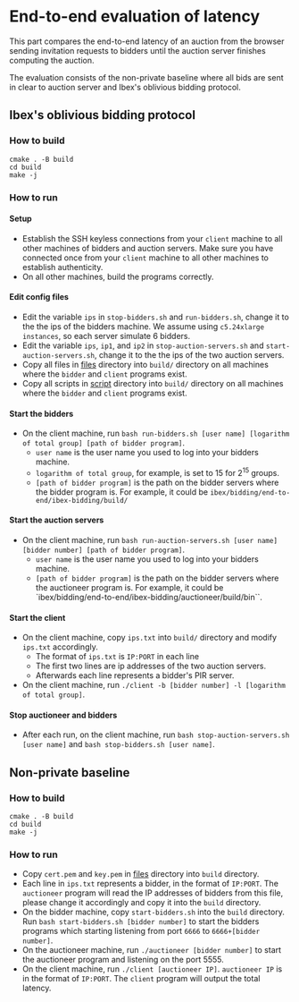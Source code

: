 # End-to-end evaluation of latency
This part compares the end-to-end latency of an auction from the browser sending
invitation requests to bidders until the auction server finishes computing the
auction.

The evaluation consists of the non-private baseline where all bids are sent in
clear to auction server and Ibex's oblivious bidding protocol.

## Ibex's oblivious bidding protocol
### How to build
```
cmake . -B build
cd build
make -j
```

### How to run

#### Setup
+ Establish the SSH keyless connections from your `client` machine to all other
  machines of bidders and auction servers. Make sure you have connected once
  from your `client` machine to all other machines to establish authenticity.
+ On all other machines, build the programs correctly.

#### Edit config files
+ Edit the variable `ips` in `stop-bidders.sh` and
  `run-bidders.sh`, change it to the the ips of the bidders
  machine. We assume using `c5.24xlarge instances`, so each server simulate 6
  bidders.
+ Edit the variable `ips`, `ip1`, and `ip2` in `stop-auction-servers.sh` and
  `start-auction-servers.sh`, change it to the the ips of the two auction servers.
+ Copy all files in [files](../files/) directory into `build/` directory on
  all machines where the `bidder` and `client` programs exist.
+ Copy all scripts in [script](./ibex/scripts/) directory into `build/`
  directory on all machines where the `bidder` and `client` programs exist.

#### Start the bidders
+ On the client machine, run `bash run-bidders.sh [user name]
  [logarithm of total group] [path of bidder program]`.
  + `user name` is the user name you used to log into your bidders machine.
  + `logarithm of total group`, for example, is set to 15 for $2^{15}$ groups.
  + `[path of bidder program]` is the path on the bidder servers where the
    bidder program is. For example, it could be `ibex/bidding/end-to-end/ibex-bidding/build/`

#### Start the auction servers
+ On the client machine, run `bash run-auction-servers.sh [user name] [bidder
  number] [path of bidder program]`.
  + `user name` is the user name you used to log into your bidders machine.
  + `[path of bidder program]` is the path on the bidder servers where the
  auctioneer program is. For example, it could be
  `ibex/bidding/end-to-end/ibex-bidding/auctioneer/build/bin``.

#### Start the client
+ On the client machine, copy `ips.txt` into `build/` directory and modify
  `ips.txt` accordingly.
    + The format of `ips.txt` is `IP:PORT` in each line
    + The first two lines are ip addresses of the two auction servers.
    + Afterwards each line represents a bidder's PIR server.
+ On the client machine, run `./client -b [bidder number] -l [logarithm of total
  group]`.

#### Stop auctioneer and bidders
+ After each run, on the client machine, run `bash stop-auction-servers.sh [user
  name]` and `bash stop-bidders.sh [user name]`.

## Non-private baseline
### How to build
```
cmake . -B build
cd build
make -j
```

### How to run
+ Copy `cert.pem` and `key.pem` in [files](../files/) directory into `build` directory.
+ Each line in `ips.txt` represents a bidder, in the format of `IP:PORT`. The
  `auctioneer` program will read the IP addresses of bidders from this file, please
  change it accordingly and copy it into the `build` directory.
+ On the bidder machine, copy `start-bidders.sh` into the `build` directory. Run
  `bash start-bidders.sh [bidder number]` to start the bidders programs which
  starting listening from port `6666` to `6666+[bidder number]`.
+ On the auctioneer machine, run `./auctioneer [bidder number]` to start the
  auctioneer program and listening on the port 5555.
+ On the client machine, run `./client [auctioneer IP]`. `auctioneer IP` is in
  the format of `IP:PORT`. The `client` program will output the total latency.